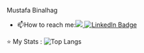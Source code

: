 Mustafa Binalhag
- :mailbox:How to reach me:<a href="mailto: mustafa@binalhag.dev"><img src="https://img.shields.io/badge/mustafa@binalhag.dev-EA4335?style=flat-square&logo=Gmail&logoColor=FFFFFF" /> </a> <a href="https://www.linkedin.com/in/mustafabinalhag/"> <img src="https://img.shields.io/badge/LinkedIn-blue?style=for-the-badge&logo=linkedin&logoColor=white" alt="LinkedIn Badge"/>
<a/>

:star: My Stats :
![Top Langs](https://github-readme-stats.vercel.app/api/top-langs/?username=mustafabin&layout=compact&hide=html,shell,css&theme=dark)
